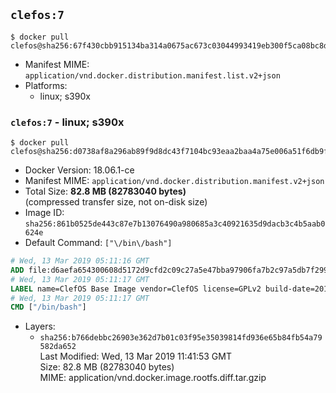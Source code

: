 ## `clefos:7`

```console
$ docker pull clefos@sha256:67f430cbb915134ba314a0675ac673c03044993419eb300f5ca08bc8d3321cfd
```

-	Manifest MIME: `application/vnd.docker.distribution.manifest.list.v2+json`
-	Platforms:
	-	linux; s390x

### `clefos:7` - linux; s390x

```console
$ docker pull clefos@sha256:d0738af8a296ab89f9d8dc43f7104bc93eaa2baa4a75e006a51f6db9f1936d05
```

-	Docker Version: 18.06.1-ce
-	Manifest MIME: `application/vnd.docker.distribution.manifest.v2+json`
-	Total Size: **82.8 MB (82783040 bytes)**  
	(compressed transfer size, not on-disk size)
-	Image ID: `sha256:861b0525de443c87e7b13076490a980685a3c40921635d9dacb3c4b5aab0624e`
-	Default Command: `["\/bin\/bash"]`

```dockerfile
# Wed, 13 Mar 2019 05:11:16 GMT
ADD file:d6aefa654300608d5172d9cfd2c09c27a5e47bba97906fa7b2c97a5db7f2992b in / 
# Wed, 13 Mar 2019 05:11:17 GMT
LABEL name=ClefOS Base Image vendor=ClefOS license=GPLv2 build-date=20190308
# Wed, 13 Mar 2019 05:11:17 GMT
CMD ["/bin/bash"]
```

-	Layers:
	-	`sha256:b766debbc26903e362d7b01c03f95e35039814fd936e65b84fb54a79582da652`  
		Last Modified: Wed, 13 Mar 2019 11:41:53 GMT  
		Size: 82.8 MB (82783040 bytes)  
		MIME: application/vnd.docker.image.rootfs.diff.tar.gzip
